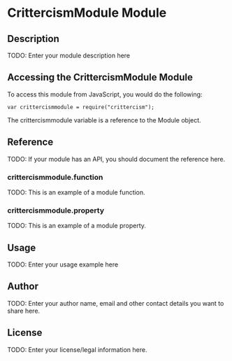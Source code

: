 # CrittercismModule Module

## Description

TODO: Enter your module description here

## Accessing the CrittercismModule Module

To access this module from JavaScript, you would do the following:

    var crittercismmodule = require("crittercism");

The crittercismmodule variable is a reference to the Module object.

## Reference

TODO: If your module has an API, you should document
the reference here.

### crittercismmodule.function

TODO: This is an example of a module function.

### crittercismmodule.property

TODO: This is an example of a module property.

## Usage

TODO: Enter your usage example here

## Author

TODO: Enter your author name, email and other contact
details you want to share here.

## License

TODO: Enter your license/legal information here.
